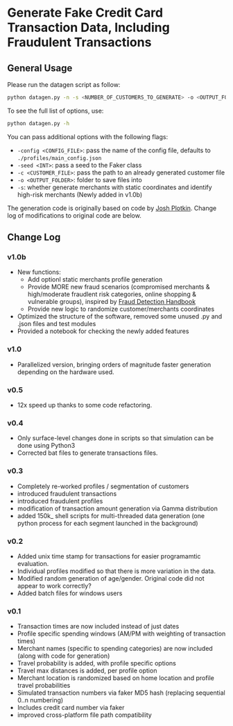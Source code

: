 # Generate Fake Credit Card Transaction Data, Including Fraudulent Transactions 

## General Usage

Please run the datagen script as follow:

```bash
python datagen.py -n -s <NUMBER_OF_CUSTOMERS_TO_GENERATE> -o <OUTPUT_FOLDER> <START_DATE> <END_DATE> 
```

To see the full list of options, use:

```bash
python datagen.py -h
```

You can pass additional options with the following flags:

- `-config <CONFIG_FILE>`: pass the name of the config file, defaults to `./profiles/main_config.json`
- `-seed <INT>`: pass a seed to the Faker class
- `-c <CUSTOMER_FILE>`: pass the path to an already generated customer file
- `-o <OUTPUT_FOLDER>`: folder to save files into
- `-s`: whether generate merchants with static coordinates and identify high-risk merchants (Newly added in v1.0b)

The generation code is originally based on code by [Josh Plotkin](https://github.com/joshplotkin/data_generation). Change log of modifications to original code are below.

## Change Log

### v1.0b

- New functions:
    - Add optionl static merchants profile generation
    - Provide MORE new fraud scenarios (compromised merchants & high/moderate fraudlent risk categories, online shopping & vulnerable groups), inspired by [Fraud Detection Handbook](https://fraud-detection-handbook.github.io/fraud-detection-handbook/Chapter_3_GettingStarted/SimulatedDataset.html) 
    - Provide new logic to randomize customer/merchants coordinates
- Optimized the structure of the software, removed some unused .py and .json files and test modules
- Provided a notebook for checking the newly added features

### v1.0

- Parallelized version, bringing orders of magnitude faster generation depending on the hardware used.

### v0.5

- 12x speed up thanks to some code refactoring.

### v0.4

- Only surface-level changes done in scripts so that simulation can be done using Python3
- Corrected bat files to generate transactions files.

### v0.3

- Completely re-worked profiles / segmentation of customers
- introduced fraudulent transactions
- introduced fraudulent profiles
- modification of transaction amount generation via Gamma distribution
- added 150k_ shell scripts for multi-threaded data generation (one python process for each segment launched in the background)

### v0.2

- Added unix time stamp for transactions for easier programamtic evaluation.
- Individual profiles modified so that there is more variation in the data.
- Modified random generation of age/gender. Original code did not appear to work correctly?
- Added batch files for windows users

### v0.1

- Transaction times are now included instead of just dates
- Profile specific spending windows (AM/PM with weighting of transaction times)
- Merchant names (specific to spending categories) are now included (along with code for generation)
- Travel probability is added, with profile specific options
- Travel max distances is added, per profile option
- Merchant location is randomized based on home location and profile travel probabilities
- Simulated transaction numbers via faker MD5 hash (replacing sequential 0..n numbering)
- Includes credit card number via faker
- improved cross-platform file path compatibility